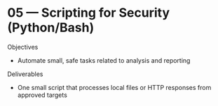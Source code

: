 # 05 — Scripting for Security (Python/Bash)

Objectives
- Automate small, safe tasks related to analysis and reporting

Deliverables
- One small script that processes local files or HTTP responses from approved targets
